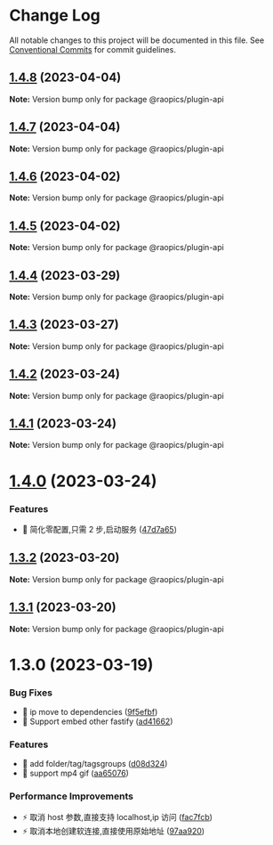 # Change Log

All notable changes to this project will be documented in this file.
See [Conventional Commits](https://conventionalcommits.org) for commit guidelines.

## [1.4.8](https://github.com/rao-pics/core/compare/@raopics/plugin-api@1.4.7...@raopics/plugin-api@1.4.8) (2023-04-04)

**Note:** Version bump only for package @raopics/plugin-api

## [1.4.7](https://github.com/rao-pics/core/compare/@raopics/plugin-api@1.4.6...@raopics/plugin-api@1.4.7) (2023-04-04)

**Note:** Version bump only for package @raopics/plugin-api

## [1.4.6](https://github.com/rao-pics/core/compare/@raopics/plugin-api@1.4.4...@raopics/plugin-api@1.4.6) (2023-04-02)

**Note:** Version bump only for package @raopics/plugin-api

## [1.4.5](https://github.com/rao-pics/core/compare/@raopics/plugin-api@1.4.4...@raopics/plugin-api@1.4.5) (2023-04-02)

**Note:** Version bump only for package @raopics/plugin-api

## [1.4.4](https://github.com/rao-pics/core/compare/@raopics/plugin-api@1.4.3...@raopics/plugin-api@1.4.4) (2023-03-29)

**Note:** Version bump only for package @raopics/plugin-api

## [1.4.3](https://github.com/rao-pics/core/compare/@raopics/plugin-api@1.4.2...@raopics/plugin-api@1.4.3) (2023-03-27)

**Note:** Version bump only for package @raopics/plugin-api

## [1.4.2](https://github.com/rao-pics/core/compare/@raopics/plugin-api@1.4.1...@raopics/plugin-api@1.4.2) (2023-03-24)

**Note:** Version bump only for package @raopics/plugin-api

## [1.4.1](https://github.com/rao-pics/core/compare/@raopics/plugin-api@1.4.0...@raopics/plugin-api@1.4.1) (2023-03-24)

**Note:** Version bump only for package @raopics/plugin-api

# [1.4.0](https://github.com/rao-pics/core/compare/@raopics/plugin-api@1.3.2...@raopics/plugin-api@1.4.0) (2023-03-24)

### Features

- 🎸 简化零配置,只需 2 步,启动服务 ([47d7a65](https://github.com/rao-pics/core/commit/47d7a65b0af5f3ce3d27aa372437dbfdb24df101))

## [1.3.2](https://github.com/rao-pics/core/compare/@raopics/plugin-api@1.3.1...@raopics/plugin-api@1.3.2) (2023-03-20)

**Note:** Version bump only for package @raopics/plugin-api

## [1.3.1](https://github.com/rao-pics/core/compare/@raopics/plugin-api@1.3.0...@raopics/plugin-api@1.3.1) (2023-03-20)

**Note:** Version bump only for package @raopics/plugin-api

# 1.3.0 (2023-03-19)

### Bug Fixes

- 🐛 ip move to dependencies ([9f5efbf](https://github.com/rao-pics/core/commit/9f5efbf47c74e15449cf4614413ca82f37cac5b4))
- 🐛 Support embed other fastify ([ad41662](https://github.com/rao-pics/core/commit/ad416620669d9039eda309b103dc0eb8ff1b9bff))

### Features

- 🎸 add folder/tag/tagsgroups ([d08d324](https://github.com/rao-pics/core/commit/d08d3243130039039beeb566818ac9fbf25778b7))
- 🎸 support mp4 gif ([aa65076](https://github.com/rao-pics/core/commit/aa65076d66eb46c605b5d95a0ab729b790793f32))

### Performance Improvements

- ⚡️ 取消 host 参数,直接支持 localhost,ip 访问 ([fac7fcb](https://github.com/rao-pics/core/commit/fac7fcbc0c304538552f7edc97fab605b56964a0))
- ⚡️ 取消本地创建软连接,直接使用原始地址 ([97aa920](https://github.com/rao-pics/core/commit/97aa92059b486be72900fc2660beffd915d5572a))
